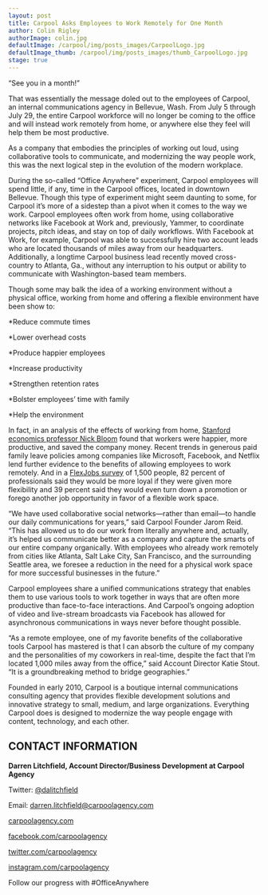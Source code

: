 ```yaml
---
layout: post
title: Carpool Asks Employees to Work Remotely for One Month
author: Colin Rigley
authorImage: colin.jpg
defaultImage: /carpool/img/posts_images/CarpoolLogo.jpg
defaultImage_thumb: /carpool/img/posts_images/thumb_CarpoolLogo.jpg
stage: true
---
```

“See you in a month!”

<!--more-->

That was essentially the message doled out to the employees of Carpool, an internal communications agency in Bellevue, Wash. From July 5 through July 29, the entire Carpool workforce will no longer be coming to the office and will instead work remotely from home, or anywhere else they feel will help them be most productive.

As a company that embodies the principles of working out loud, using collaborative tools to communicate, and modernizing the way people work, this was the next logical step in the evolution of the modern workplace.

During the so-called “Office Anywhere” experiment, Carpool employees will spend little, if any, time in the Carpool offices, located in downtown Bellevue. Though this type of experiment might seem daunting to some, for Carpool it’s more of a sidestep than a pivot when it comes to the way we work. Carpool employees often work from home, using collaborative networks like Facebook at Work and, previously, Yammer, to coordinate projects, pitch ideas, and stay on top of daily workflows. With Facebook at Work, for example, Carpool was able to successfully hire two account leads who are located thousands of miles away from our headquarters. Additionally, a longtime Carpool business lead recently moved cross-country to Atlanta, Ga., without any interruption to his output or ability to communicate with Washington-based team members.

Though some may balk the idea of a working environment without a physical office, working from home and offering a flexible environment have been show to:


*Reduce commute times

*Lower overhead costs

*Produce happier employees

*Increase productivity

*Strengthen retention rates

*Bolster employees’ time with family

*Help the environment

In fact, in an analysis of the effects of working from home, [Stanford economics professor Nick Bloom](http://www.gsb.stanford.edu/insights/researchers-flexibility-may-be-key-increased-productivity) found that workers were happier, more productive, and saved the company money. Recent trends in generous paid family leave policies among companies like Microsoft, Facebook, and Netflix lend further evidence to the benefits of allowing employees to work remotely. And in a [FlexJobs survey](https://www.entrepreneur.com/article/239111) of 1,500 people,  82 percent of professionals said they would be more loyal if they were given more flexibility and 39 percent said they would even turn down a promotion or forego another job opportunity in favor of a flexible work space.

“We have used collaborative social networks—rather than email—to handle our daily communications for years,” said Carpool Founder Jarom Reid. “This has allowed us to do our work from literally anywhere and, actually, it’s helped us communicate better as a company and capture the smarts of our entire company organically. With employees who already work remotely from cities like Atlanta, Salt Lake City, San Francisco, and the surrounding Seattle area, we foresee a reduction in the need for a physical work space for more successful businesses in the future.”

Carpool employees share a unified communications strategy that enables them to use various tools to work together in ways that are often more productive than face-to-face interactions. And Carpool’s ongoing adoption of video and live-stream broadcasts via Facebook has allowed for asynchronous communications in ways never before thought possible.

“As a remote employee, one of my favorite benefits of the collaborative tools Carpool has mastered is that I can absorb the culture of my company and the personalities of my coworkers in real-time, despite the fact that I’m located 1,000 miles away from the office,” said Account Director Katie Stout. “It is a groundbreaking method to bridge geographies.”

Founded in early 2010, Carpool is a boutique internal communications consulting agency that provides flexible development solutions and innovative strategy to small, medium, and large organizations. Everything Carpool does is designed to modernize the way people engage with content, technology, and each other. 

CONTACT INFORMATION
-------------------

**Darren Litchfield, Account Director/Business Development at Carpool Agency**

Twitter: [@dalitchfield](https://twitter.com/dalitchfield)

Email: darren.litchfield@carpoolagency.com


[carpoolagency.com](http://www.carpoolagency.com)

[facebook.com/carpoolagency](http://www.facebook.com/carpoolagency)

[twitter.com/carpoolagency](http://www.twitter.com/carpoolagency)

[instagram.com/carpoolagency](http://www.instagram.com/carpoolagency)

Follow our progress with #OfficeAnywhere

